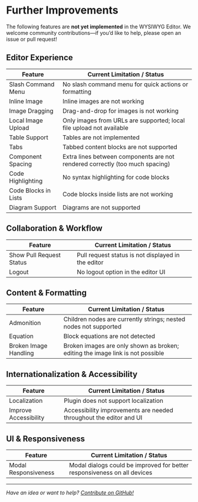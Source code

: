 # Further Improvements

The following features are **not yet implemented** in the WYSIWYG Editor. We welcome community contributions—if you’d like to help, please open an issue or pull request!

## Editor Experience

| Feature              | Current Limitation / Status                                                  |
| -------------------- | ---------------------------------------------------------------------------- |
| Slash Command Menu   | No slash command menu for quick actions or formatting                        |
| Inline Image         | Inline images are not working                                                |
| Image Dragging       | Drag-and-drop for images is not working                                      |
| Local Image Upload   | Only images from URLs are supported; local file upload not available         |
| Table Support        | Tables are not implemented                                                   |
| Tabs                 | Tabbed content blocks are not supported                                      |
| Component Spacing    | Extra lines between components are not rendered correctly (too much spacing) |
| Code Highlighting    | No syntax highlighting for code blocks                                       |
| Code Blocks in Lists | Code blocks inside lists are not working                                     |
| Diagram Support      | Diagrams are not supported                                                   |

## Collaboration & Workflow

| Feature                  | Current Limitation / Status                        |
| ------------------------ | -------------------------------------------------- |
| Show Pull Request Status | Pull request status is not displayed in the editor |
| Logout                   | No logout option in the editor UI                  |

## Content & Formatting

| Feature               | Current Limitation / Status                                                    |
| --------------------- | ------------------------------------------------------------------------------ |
| Admonition            | Children nodes are currently strings; nested nodes not supported               |
| Equation              | Block equations are not detected                                               |
| Broken Image Handling | Broken images are only shown as broken; editing the image link is not possible |

## Internationalization & Accessibility

| Feature               | Current Limitation / Status                                        |
| --------------------- | ------------------------------------------------------------------ |
| Localization          | Plugin does not support localization                               |
| Improve Accessibility | Accessibility improvements are needed throughout the editor and UI |

## UI & Responsiveness

| Feature              | Current Limitation / Status                                              |
| -------------------- | ------------------------------------------------------------------------ |
| Modal Responsiveness | Modal dialogs could be improved for better responsiveness on all devices |

---

_Have an idea or want to help? [Contribute on GitHub!](https://github.com/your-repo-link)_
